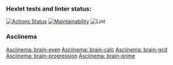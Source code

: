 ### Hexlet tests and linter status:

[![Actions Status](https://github.com/enareel/frontend-project-lvl1/workflows/hexlet-check/badge.svg)](https://github.com/enareel/frontend-project-lvl1/actions)
[![Maintainability](https://api.codeclimate.com/v1/badges/a99a88d28ad37a79dbf6/maintainability)](https://codeclimate.com/github/codeclimate/codeclimate/maintainability)
![Lint](https://github.com/enareel/frontend-project-lvl1/actions/workflows/project-lint.yml/badge.svg)

### Asciinema

[Asciinema: brain-even](https://asciinema.org/a/o5j0wp7Tj1nrTP66UFFWXjhea)
[Asciinema: brain-calc](https://asciinema.org/a/kwIcakbm7YakpMBz1xKVqkQhY)
[Asciinema: brain-gcd](https://asciinema.org/a/IV8xAxXHVH6tgRqutYUqJOQKQ)
[Asciinema: brain-progression](https://asciinema.org/a/Cr65rW6s2ihywAtZ8lJ7TutAm)
[Asciinema: brain-prime](https://asciinema.org/a/OmqVh4M7TY34let7Oxacr5JaI)
